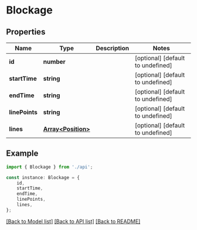 # Blockage


## Properties

Name | Type | Description | Notes
------------ | ------------- | ------------- | -------------
**id** | **number** |  | [optional] [default to undefined]
**startTime** | **string** |  | [optional] [default to undefined]
**endTime** | **string** |  | [optional] [default to undefined]
**linePoints** | **string** |  | [optional] [default to undefined]
**lines** | [**Array&lt;Position&gt;**](Position.md) |  | [optional] [default to undefined]

## Example

```typescript
import { Blockage } from './api';

const instance: Blockage = {
    id,
    startTime,
    endTime,
    linePoints,
    lines,
};
```

[[Back to Model list]](../README.md#documentation-for-models) [[Back to API list]](../README.md#documentation-for-api-endpoints) [[Back to README]](../README.md)
